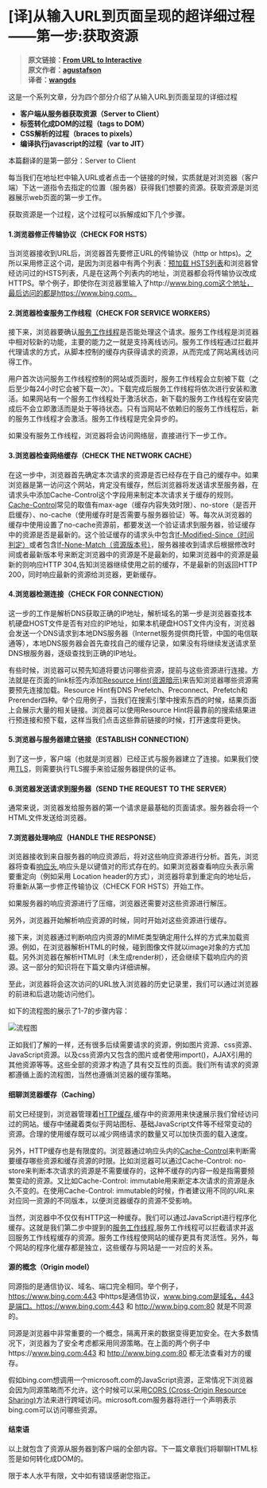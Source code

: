 # [译]从输入URL到页面呈现的超详细过程——第一步:获取资源


>**原文链接：[From URL to Interactive](https://alistapart.com/article/from-url-to-interactive)<br>
>原文作者：[agustafson](https://alistapart.com/author/agustafson)<br>
>译者：[wangds](https://juejin.im/user/590d7963a0bb9f00588d8d04)**<br>

这是一个系列文章，分为四个部分介绍了从输入URL到页面呈现的详细过程
* **客户端从服务器获取资源（Server to Client）**
* **标签转化成DOM的过程（tags to DOM）**
* **CSS解析的过程（braces to pixels）**
* **编译执行javascript的过程（var to JIT）**

本篇翻译的是第一部分：Server to Client

每当我们在地址栏中输入URL或者点击一个链接的时候，实质就是对浏览器（客户端）下达一道指令去指定的位置（服务器）获得我们想要的资源。获取资源是浏览器展示web页面的第一步工作。

获取资源是一个过程，这个过程可以拆解成如下几个步骤。

#### 1.浏览器修正传输协议（CHECK FOR HSTS）

当浏览器接收到URL后，浏览器首先要修正URL的传输协议（http or https)。之所以采用修正这个词，是因为浏览器中有两个列表：[预加载 HSTS列表](https://developer.mozilla.org/en-US/docs/Web/HTTP/Headers/Strict-Transport-Security)和浏览器曾经访问过的HSTS列表，凡是在这两个列表内的地址，浏览器都会将传输协议改成HTTPS。举个例子，即使你在浏览器里输入了http://www.bing.com这个地址，最后访问的都是https://www.bing.com。

#### 2.浏览器检查服务工作线程（CHECK FOR SERVICE WORKERS）

接下来，浏览器要确认[服务工作线程](https://developer.mozilla.org/zh-CN/docs/Web/API/Service_Worker_API)是否能处理这个请求。服务工作线程是浏览器中相对较新的功能，主要的能力之一就是支持离线访问。服务工作线程通过拦截并代理请求的方式，从脚本控制的缓存内获得请求的资源，从而完成了网站离线访问得工作。

用户首次访问服务工作线程控制的网站或页面时，服务工作线程会立刻被下载（之后至少每24小时它会被下载一次）。下载完成后服务工作线程将依次进行安装和激活。如果网站有一个服务工作线程处于激活状态，新下载的服务工作线程在安装完成后不会立即激活而是处于等待状态。只有当网站不依赖旧的服务工作线程后，新的服务工作线程才会激活。服务工作线程是完全异步的。

如果没有服务工作线程，浏览器将会访问网络层，直接进行下一步工作。

#### 3.浏览器检查网络缓存（CHECK THE NETWORK CACHE）
在这一步中，浏览器首先确定本次请求的资源是否已经存在于自己的缓存中。如果浏览器是第一访问这个网站，肯定没有缓存，然后浏览器将发送请求至服务器，在请求头中添加Cache-Control这个字段用来制定本次请求关于缓存的规则。[Cache-Control](https://developer.mozilla.org/zh-CN/docs/Web/HTTP/Headers/Cache-Control)常见的取值有max-age（缓存内容失效时限）、no-store（是否开启缓存）、no-cache（使用缓存时是否需要与服务器验证）等。每次从浏览器的缓存中使用设置了no-cache资源前，都要发送一个验证请求到服务器，验证缓存中的资源是否是最新的。这个验证缓存的请求头中包含[If-Modified-Since（时间判定）](https://developer.mozilla.org/zh-CN/docs/Web/HTTP/Headers/If-Modified-Since)或者包含[If-None-Match（资源版本号）](https://developer.mozilla.org/zh-CN/docs/Web/HTTP/Headers/If-None-Match)，服务器接收到请求后根据修改时间或者最新版本号来断定浏览器中的资源是不是最新的，如果浏览器中的资源是最新的则响应HTTP 304,告知浏览器继续使用之前的缓存，不是最新的则返回HTTP 200，同时响应最新的资源给浏览器，更新缓存。

#### 4.浏览器检测连接（CHECK FOR CONNECTION）
这一步的工作是解析DNS获取正确的IP地址，解析域名的第一步是浏览器查找本机硬盘HOST文件是否有对应的IP地址，如果本机硬盘HOST文件内没有，浏览器会发送一个DNS请求到本地DNS服务器（Internet服务提供商托管，中国的电信联通等），本地DNS服务器会首先查找自己的缓存记录，如果没有将继续发送请求至DNS根服务器，逐级查找到正确的IP地址。

有些时候，浏览器可以预先知道将要访问哪些资源，提前与这些资源进行连接。方法就是在页面的link标签内添加[Resource Hint(资源暗示)](https://www.w3.org/TR/resource-hints/)来告知浏览器哪些资源需要预先连接加载。Resource Hint有DNS Prefetch、Preconnect、Prefetch和Prerender四种。举个应用例子，当我们在搜索引擎中搜索东西的时候，结果页面上会展示大量的相关链接。浏览器可以使用Resource Hint将最靠前的搜索结果进行预连接和预下载，这样当我们点击这些靠前链接的时候，打开速度将更快。

#### 5.浏览器与服务器建立链接（ESTABLISH CONNECTION）
到了这一步，客户端（也就是浏览器）已经正式与服务器建立了连接。如果我们使用[TLS](https://developer.mozilla.org/en-US/docs/Web/Security/Transport_Layer_Security)，则需要执行TLS握手来验证服务器提供的证书。

#### 6.浏览器发送请求到服务器（SEND THE REQUEST TO THE SERVER）
通常来说，浏览器发给服务器的第一个请求是最基础的页面请求。服务器会将一个HTML文件发送给浏览器。

#### 7.浏览器处理响应（HANDLE THE RESPONSE）
浏览器接收到来自服务器的响应资源后，将对这些响应资源进行分析。首先，浏览器将查看[响应头](https://developer.mozilla.org/zh-CN/docs/Glossary/Response_header),响应头是以键值对的形式存在的。如果浏览器查看响应头表示需要重定向（例如采用 Location header的方式），浏览器将拿到重定向的地址后，将重新从第一步修正传输协议（CHECK FOR HSTS）开始工作。

如果服务器的响应资源进行了压缩，浏览器还需要对这些资源进行解压。

另外，浏览器开始解析响应资源的时候，同时开始对这些资源进行缓存。

接下来，浏览器通过判断响应内资源的MIME类型确定用什么样的方式来加载资源。例如，在浏览器解析HTML的时候，碰到图像文件就以image对象的方式加载。另外浏览器在解析HTML时（未生成render树），还会继续下载响应内的资源。这一部分的知识将在下篇文章内详细讲解。

至此，浏览器将会这次访问的URL放入浏览器的历史记录里，我们可以通过浏览器的前进和后退功能访问他们。

如下的流程图的展示了1-7的步骤内容：

![流程图](https://alistapart.com/d/server-to-client/Flowchart_A_List_Apart_696w.png)

正如我们了解的一样，还有很多后续需要请求的资源，例如图片资源、css资源、JavaScript资源。以及css资源内又包含的图片或者使用import()，AJAX引用的其他资源等等。这些全部的资源才构造了具有交互性的页面。我们所有请求的资源都遵循上面的流程图，当然也遵循浏览器的缓存策略。

#### 细聊浏览器缓存（Caching）

前文已经提到，浏览器管理着[HTTP缓存](https://developer.mozilla.org/zh-CN/docs/Web/HTTP/Caching_FAQ),缓存中的资源用来快速展示我们曾经访问过的网站。缓存中储藏着类似于网站图标、基础JavaScript文件等不经常变动的资源。合理的使用缓存既可以减少网络请求的数量又可以加快页面的载入速度。

另外，HTTP缓存也是有限度的。浏览器通过响应头内的[Cache-Control](https://developer.mozilla.org/zh-CN/docs/Web/HTTP/Headers/Cache-Control)来判断需要缓存哪些资源和缓存资源的时限。比如浏览器可以通过Cache-Control: no-store来判断本次请求的资源是不需要缓存的，这种不缓存的内容一般是指需要频繁变动的资源。又比如Cache-Control: immutable用来断定本次请求的资源是永久不变的。在使用Cache-Control: immutable的时候，作者建议用不同的URL来对应同一资源的不同版本，以便浏览器缓存的资源不受影响。

当然，浏览器中不仅仅有HTTP这一种缓存。我们可以通过JavaScript进行程序化缓存。这就是我们第二步中提到的[服务工作线程](https://developer.mozilla.org/zh-CN/docs/Web/API/Service_Worker_API),服务工作线程可以拦截请求并返回服务工作线程缓存的资源。服务工作线程使网站的缓存更具有灵活性。另外，每个网站的程序化缓存都是独立，这些缓存与网站是一一对应的关系。

#### 源的概念（Origin model）

同源指的是通信协议、域名、端口完全相同。举个例子，https://www.bing.com:443 中https是通信协议，www.bing.com是域名，443是端口。https://www.bing.com:443 和 http://www.bing.com:80 就是不同源的。

同源是浏览器中非常重要的一个概念，隔离开来的数据变得更加安全。在大多数情况下，浏览器为了安全考虑都采用同源策略。在上面的两个例子中https://www.bing.com:443 和 http://www.bing.com:80 都无法查看对方的缓存。

假如bing.com想调用一个microsoft.com的JavaScript资源，正常情况下浏览器会因为同源策略而不允许。这个时候可以采用[CORS (Cross-Origin Resource Sharing)](https://developer.mozilla.org/zh-CN/docs/Web/HTTP/Headers/Cache-Control)方法来进行跨域访问。microsoft.com服务器将进行一个声明表示bing.com可以访问哪些资源。

#### 结束语

以上就包含了资源从服务器到客户端的全部内容。下一篇文章我们将聊聊HTML标签是如何转化成DOM的。

限于本人水平有限，文中如有错误感谢您指正。




